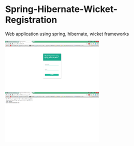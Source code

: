 # Spring-Hibernate-Wicket-Registration
Web application using spring, hibernate, wicket frameworks
<p>
<img src="images/registrer.png" width="300"/>
<img src="images/registrer_info.png" width="300"/>
</p>


